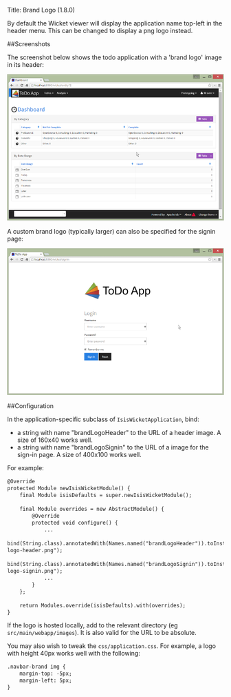 Title: Brand Logo (1.8.0)

By default the Wicket viewer will display the application name top-left in the header menu.  This can be changed to
display a png logo instead.

##Screenshots

The screenshot below shows the todo application with a 'brand logo' image in its header:

![](images/brand-logo.png)

A custom brand logo (typically larger) can also be specified for the signin page:

![](images/brand-logo-signin.png)


##Configuration

In the application-specific subclass of `IsisWicketApplication`, bind:

* a string with name "brandLogoHeader" to the URL of a header image.  A size of 160x40 works well.
* a string with name "brandLogoSignin" to the URL of a image for the sign-in page.  A size of 400x100 works well.

For example:

    @Override
    protected Module newIsisWicketModule() {
        final Module isisDefaults = super.newIsisWicketModule();

        final Module overrides = new AbstractModule() {
            @Override
            protected void configure() {
                ...
                bind(String.class).annotatedWith(Names.named("brandLogoHeader")).toInstance("/images/todoapp-logo-header.png");
                bind(String.class).annotatedWith(Names.named("brandLogoSignin")).toInstance("/images/todoapp-logo-signin.png");
                ...
            }
        };

        return Modules.override(isisDefaults).with(overrides);
    }


If the logo is hosted locally, add to the relevant directory (eg `src/main/webapp/images`).  It is also valid for the
URL to be absolute.

You may also wish to tweak the `css/application.css`.  For example, a logo with height 40px works well with the following:

    .navbar-brand img {
        margin-top: -5px;
        margin-left: 5px;
    }


